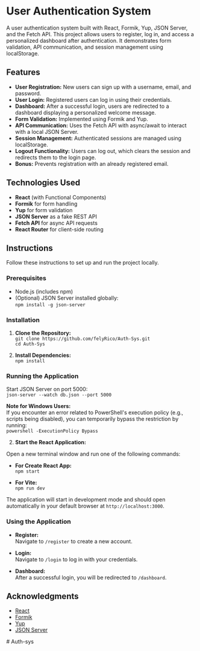 # User Authentication System

A user authentication system built with React, Formik, Yup, JSON Server, and the Fetch API. This project allows users to register, log in, and access a personalized dashboard after authentication. It demonstrates form validation, API communication, and session management using localStorage.

## Features

- **User Registration:** New users can sign up with a username, email, and password.
- **User Login:** Registered users can log in using their credentials.
- **Dashboard:** After a successful login, users are redirected to a dashboard displaying a personalized welcome message.
- **Form Validation:** Implemented using Formik and Yup.
- **API Communication:** Uses the Fetch API with async/await to interact with a local JSON Server.
- **Session Management:** Authenticated sessions are managed using localStorage.
- **Logout Functionality:** Users can log out, which clears the session and redirects them to the login page.
- **Bonus:** Prevents registration with an already registered email.

## Technologies Used

- **React** (with Functional Components)
- **Formik** for form handling
- **Yup** for form validation
- **JSON Server** as a fake REST API
- **Fetch API** for async API requests
- **React Router** for client-side routing

## Instructions

Follow these instructions to set up and run the project locally.

### Prerequisites

- Node.js (includes npm)
- (Optional) JSON Server installed globally:  
  `npm install -g json-server`

### Installation

1. **Clone the Repository:**  
   `git clone https://github.com/felyRico/Auth-Sys.git`  
   `cd Auth-Sys`

2. **Install Dependencies:**  
   `npm install`

### Running the Application

Start JSON Server on port 5000:  
`json-server --watch db.json --port 5000`

**Note for Windows Users:**  
If you encounter an error related to PowerShell's execution policy (e.g., scripts being disabled), you can temporarily bypass the restriction by running:  
`powershell -ExecutionPolicy Bypass`

2. **Start the React Application:**  

Open a new terminal window and run one of the following commands:

- **For Create React App:**  
  `npm start`

- **For Vite:**  
  `npm run dev`

The application will start in development mode and should open automatically in your default browser at `http://localhost:3000`.

### Using the Application

- **Register:**  
Navigate to `/register` to create a new account.

- **Login:**  
Navigate to `/login` to log in with your credentials.

- **Dashboard:**  
After a successful login, you will be redirected to `/dashboard`.

## Acknowledgments

- [React](https://reactjs.org/)
- [Formik](https://formik.org/)
- [Yup](https://github.com/jquense/yup)
- [JSON Server](https://github.com/typicode/json-server)



#   A u t h - s y s  
 